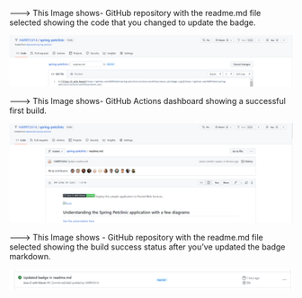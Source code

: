---> This Image shows-  GitHub repository with the readme.md file selected showing the code that you
changed to update the badge.


![Figures/Code for badge.jpg](https://github.com/HARRY2414/spring-petclinic/blob/master/Figures/Code%20for%20badge.png)



---> This Image shows- GitHub Actions dashboard showing a successful first build.


![Figures/.Maven Passingjpg](https://github.com/HARRY2414/spring-petclinic/blob/master/Figures/Maven%20Passing.png)



---> This Image shows - GitHub repository with the readme.md file selected showing the build success
status after you’ve updated the badge markdown.


![Figures/.Updated badgejpg](https://github.com/HARRY2414/spring-petclinic/blob/master/Figures/Updated%20badge.png)
